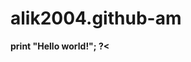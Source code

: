 # alik2004.github-am
<html>
<head><title>PHP says hello</title></head>
<body>
<b>
print "Hello world!";
?<
</b>
</body>
</html>
